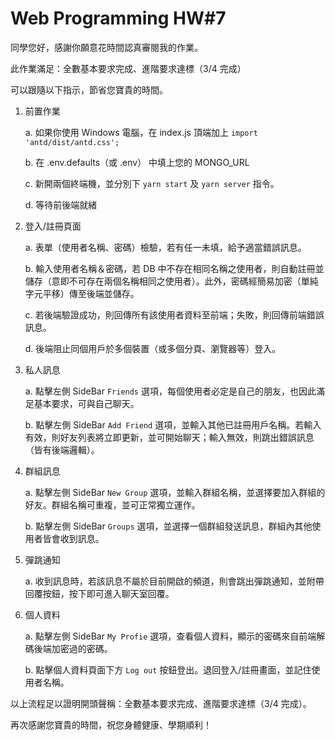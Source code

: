 # Web Programming HW#7

同學您好，感謝你願意花時間認真審閱我的作業。

此作業滿足：全數基本要求完成、進階要求達標（3/4 完成）

可以跟隨以下指示，節省您寶貴的時間。


1. 前置作業

    a. 如果你使用 Windows 電腦，在 index.js 頂端加上 `import 'antd/dist/antd.css';`

    b. 在 .env.defaults（或 .env） 中填上您的 MONGO_URL

    c. 新開兩個終端機，並分別下 `yarn start` 及 `yarn server` 指令。

    d. 等待前後端就緒

2. 登入/註冊頁面

    a. 表單（使用者名稱、密碼）檢驗，若有任一未填，給予適當錯誤訊息。

    b. 輸入使用者名稱＆密碼，若 DB 中不存在相同名稱之使用者，則自動註冊並儲存（意即不可存在兩個名稱相同之使用者）。此外，密碼經簡易加密（單純字元平移）傳至後端並儲存。

    c. 若後端驗證成功，則回傳所有該使用者資料至前端；失敗，則回傳前端錯誤訊息。

    d. 後端阻止同個用戶於多個裝置（或多個分頁、瀏覽器等）登入。

3. 私人訊息

    a. 點擊左側 SideBar `Friends` 選項，每個使用者必定是自己的朋友，也因此滿足基本要求，可與自己聊天。

    b. 點擊左側 SideBar `Add Friend` 選項，並輸入其他已註冊用戶名稱。若輸入有效，則好友列表將立即更新，並可開始聊天；輸入無效，則跳出錯誤訊息（皆有後端邏輯）。

4. 群組訊息

    a. 點擊左側 SideBar `New Group` 選項，並輸入群組名稱，並選擇要加入群組的好友。群組名稱可重複，並可正常獨立運作。

    b. 點擊左側 SideBar `Groups` 選項，並選擇一個群組發送訊息，群組內其他使用者皆會收到訊息。

5. 彈跳通知

    a. 收到訊息時，若該訊息不屬於目前開啟的頻道，則會跳出彈跳通知，並附帶回覆按鈕，按下即可進入聊天室回覆。

6. 個人資料

    a. 點擊左側 SideBar `My Profie` 選項，查看個人資料，顯示的密碼來自前端解碼後端加密過的密碼。

    b. 點擊個人資料頁面下方 `Log out` 按鈕登出。退回登入/註冊畫面，並記住使用者名稱。

以上流程足以證明開頭聲稱：全數基本要求完成、進階要求達標（3/4 完成）。

再次感謝您寶貴的時間，祝您身體健康、學期順利！

